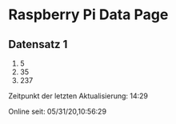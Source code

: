 
# Raspberry Pi Data Page
## Datensatz 1
1. 5
2. 35
3. 237

Zeitpunkt der letzten Aktualisierung: 14:29

Online seit: 05/31/20,10:56:29
    